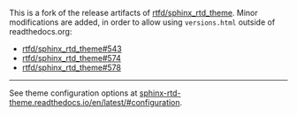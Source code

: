 This is a fork of the release artifacts of [rtfd/sphinx_rtd_theme](https://github.com/rtfd/sphinx_rtd_theme). Minor
modifications are added, in order to allow using `versions.html` outside of readthedocs.org:

- [rtfd/sphinx_rtd_theme#543](https://github.com/rtfd/sphinx_rtd_theme/issues/543)
- [rtfd/sphinx_rtd_theme#574](https://github.com/rtfd/sphinx_rtd_theme/pull/574)
- [rtfd/sphinx_rtd_theme#578](https://github.com/rtfd/sphinx_rtd_theme/pull/578)

---

See theme configuration options at [sphinx-rtd-theme.readthedocs.io/en/latest/#configuration](https://sphinx-rtd-theme.readthedocs.io/en/latest/#configuration).
